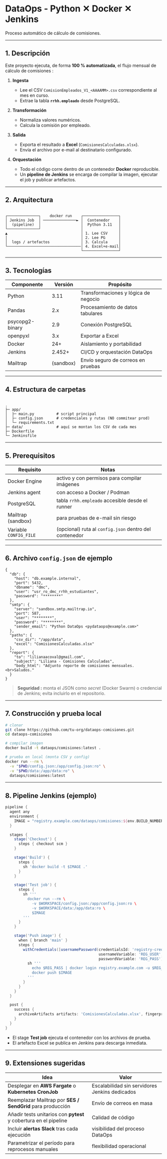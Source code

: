 # DataOps - Python ✕ Docker ✕ Jenkins  
Proceso automático de cálculo de comisiones.

---

## 1. Descripción

Este proyecto ejecuta, de forma **100 % automatizada**, el flujo mensual de cálculo de comisiones :

1. **Ingesta**  
   - Lee el CSV `ComisionEmpleados_V1_<AAAAMM>.csv` correspondiente al mes en curso.  
   - Extrae la tabla **`rrhh.empleado`** desde PostgreSQL.

2. **Transformación**  
   - Normaliza valores numéricos.  
   - Calcula la comisión por empleado.  

3. **Salida**  
   - Exporta el resultado a **Excel** (`ComisionesCalculadas.xlsx`).  
   - Envía el archivo por e-mail al destinatario configurado.

4. **Orquestación**  
   - Todo el código corre dentro de un contenedor **Docker** reproducible.  
   - Un **pipeline de Jenkins** se encarga de compilar la imagen, ejecutar el job y publicar artefactos.

---

## 2. Arquitectura

```

┌──────────────┐    docker run    ┌────────────────┐
│ Jenkins Job  │ ───────────────► │  Contenedor    │
│  (pipeline)  │                  │  Python 3.11   │
└──────────────┘                  │                │
▲                                 │ 1. Lee CSV     │
│                                 │ 2. Lee PG      │
│  logs / artefactos              │ 3. Calcula     │
└─────────────────────────────────│ 4. Excel+e-mail│
                                  └────────────────┘

```

---

## 3. Tecnologías

| Componente | Versión | Propósito |
|------------|---------|-----------|
| Python     | 3.11    | Transformaciones y lógica de negocio |
| Pandas     | 2.x     | Procesamiento de datos tabulares     |
| psycopg2-binary | 2.9 | Conexión PostgreSQL                 |
| openpyxl   | 3.x     | Exportar a Excel                     |
| Docker     | 24+     | Aislamiento y portabilidad           |
| Jenkins    | 2.452+  | CI/CD y orquestación DataOps         |
| Mailtrap   | (sandbox) | Envío seguro de correos en pruebas |

---

## 4. Estructura de carpetas

```

.
├─ app/
│  ├─ main.py          # script principal
│  ├─ config.json      # credenciales y rutas (NO commitear prod)
│  └─ requirements.txt
├─ data/               # aquí se montan los CSV de cada mes
├─ Dockerfile
└─ Jenkinsfile

````

---

## 5. Prerequisitos

| Requisito | Notas |
|-----------|-------|
| Docker Engine | activo y con permisos para compilar imágenes |
| Jenkins agent | con acceso a Docker / Podman |
| PostgreSQL | tabla `rrhh.empleado` accesible desde el runner |
| Mailtrap (sandbox) | para pruebas de e-mail sin riesgo |
| Variable `CONFIG_FILE` | (opcional) ruta al `config.json` dentro del contenedor |

---

## 6. Archivo `config.json` de ejemplo

```jsonc
{
  "db": {
    "host": "db.example.internal",
    "port": 5432,
    "dbname": "dmc",
    "user": "usr_ro_dmc_rrhh_estudiantes",
    "password": "********"
  },
  "smtp": {
    "server": "sandbox.smtp.mailtrap.io",
    "port": 587,
    "user": "********",
    "password": "********",
    "sender_email": "Python DataOps <pydataops@example.com>"
  },
  "paths": {
    "csv_dir": "/app/data",
    "excel": "ComisionesCalculadas.xlsx"
  },
  "report": {
    "to": "lilianaacoval@gmail.com",
    "subject": "Liliana - Comisiones Calculadas",
    "body_html": "Adjunto reporte de comisiones mensuales.<br>Saludos."
  }
}
````

> **Seguridad :** monta el JSON como *secret* (Docker Swarm) o credencial de Jenkins; evita incluirlo en el repositorio.

---

## 7. Construcción y prueba local

```bash
# clonar
git clone https://github.com/tu-org/dataops-comisiones.git
cd dataops-comisiones

# compilar imagen
docker build -t dataops/comisiones:latest .

# prueba en local (monta CSV y config)
docker run --rm \
  -v "$PWD/config.json:/app/config.json:ro" \
  -v "$PWD/data:/app/data:ro" \
  dataops/comisiones:latest
```

---

## 8. Pipeline Jenkins (ejemplo)

```groovy
pipeline {
  agent any
  environment {
    IMAGE = "registry.example.com/dataops/comisiones:${env.BUILD_NUMBER}"
  }

  stages {
    stage('Checkout') {
      steps { checkout scm }
    }

    stage('Build') {
      steps {
        sh 'docker build -t $IMAGE .'
      }
    }

    stage('Test job') {
      steps {
        sh '''
          docker run --rm \
            -v $WORKSPACE/config.json:/app/config.json:ro \
            -v $WORKSPACE/data:/app/data:ro \
            $IMAGE
        '''
      }
    }

    stage('Push image') {
      when { branch 'main' }
      steps {
        withCredentials([usernamePassword(credentialsId: 'registry-creds',
                                          usernameVariable: 'REG_USER',
                                          passwordVariable: 'REG_PASS')]) {
          sh '''
            echo $REG_PASS | docker login registry.example.com -u $REG_USER --password-stdin
            docker push $IMAGE
          '''
        }
      }
    }
  }

  post {
    success {
      archiveArtifacts artifacts: 'ComisionesCalculadas.xlsx', fingerprint: true
    }
  }
}
```

* El stage **Test job** ejecuta el contenedor con los archivos de prueba.
* El artefacto Excel se publica en Jenkins para descarga inmediata.

---

## 9. Extensiones sugeridas

| Idea                                                             | Valor                                          |
| ---------------------------------------------------------------- | ---------------------------------------------- |
| Desplegar en **AWS Fargate** o **Kubernetes CronJob**            | Escalabilidad sin servidores Jenkins dedicados |
| Reemplazar Mailtrap por **SES / SendGrid** para producción       | Envío de correos en masa                       |
| Añadir tests unitarios con **pytest** y cobertura en el pipeline | Calidad de código                              |
| Incluir **alertas Slack** tras cada ejecución                    | visibilidad del proceso DataOps                |
| Parametrizar el período para reprocesos manuales                 | flexibilidad operacional                       |

